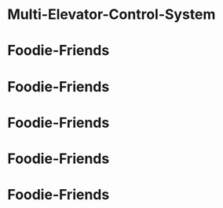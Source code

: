 # Multi-Elevator-Control-System
# Foodie-Friends
# Foodie-Friends
# Foodie-Friends
# Foodie-Friends
# Foodie-Friends
